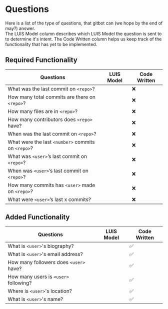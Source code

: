 # Questions

Here is a list of the type of questions, that gitbot can (we hope by the end of may?) answer.  
The LUIS Model column describes which LUIS Model the question is sent to to determine it's intent. The Code Written column helps us keep track of the functionality that has yet to be implemented.

## Required Functionality

|Questions											                    |LUIS Model	|Code Written	
|---------------------------------------------------|-----------|------------
|What was the last commit on `<repo>`?				      |			      |❌
|How many total commits are there on `<repo>`?		  |			      |❌
|How many files are in `<repo>`?						        |			      |❌
|How many contributors does `<repo>` have?			    |			      |❌
|When was the last commit on `<repo>`?				      |			      |❌
|What were the last `<number>` commits on `<repo>`? |			      |❌			
|What was `<user>`’s last commit on `<repo>`?			  |			      |❌
|When was `<user>`’s last commit on `<repo>`?			  |			      |❌
|How many commits has `<user>` made on `<repo>`?		|			      |❌
|What were `<user>`’s last x commits?					      |			      |❌

## Added Functionality

|Questions											        |LUIS Model	|Code Written	
|---------------------------------------|-----------|------------
|What is `<user>`'s biography?					|			      |✅
|What is `<user>`'s email address?			|			      |✅
|How many followers does `<user>` have?	|			      |✅
|How many users is `<user>` following?	|			      |✅
|Where is `<user>`'s location?					|			      |✅
|What is `<user>`'s name?								|			      |✅
